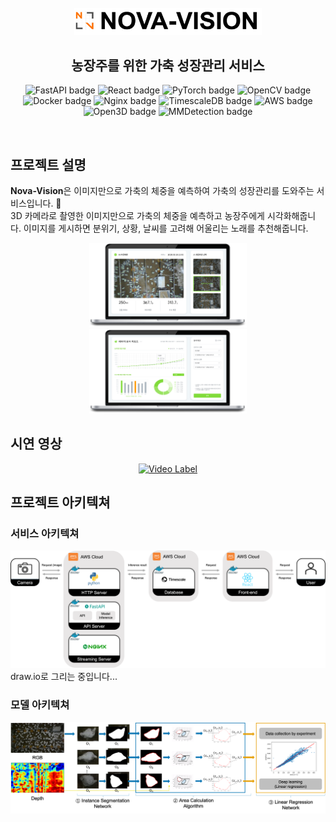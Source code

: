 <div align="center">
  <br>
  <picture>
    <source srcset="./docs/imgs/nova-vision_logo.png" media="(prefers-color-scheme: dark)">
    <img width="300" src="./docs/imgs/nova-vision_logo.png">
  </picture>
  
  <h2>농장주를 위한 가축 성장관리 서비스</h2></hr>
  <p align="center">
    <img src="https://img.shields.io/badge/fastapi-%23009688.svg?style=for-the-badge&logo=fastapi&logoColor=white" alt="FastAPI badge">
    <img src="https://img.shields.io/badge/react-%2361DAFB.svg?style=for-the-badge&logo=react&logoColor=black" alt="React badge">
    <img src="https://img.shields.io/badge/pytorch-%23EE4C2C.svg?style=for-the-badge&logo=pytorch&logoColor=white" alt="PyTorch badge">
    <img src="https://img.shields.io/badge/opencv-%235C3EE8.svg?style=for-the-badge&logo=opencv&logoColor=white" alt="OpenCV badge">
    <img src="https://img.shields.io/badge/docker-%230db7ed.svg?style=for-the-badge&logo=docker&logoColor=white" alt="Docker badge">
    <img src="https://img.shields.io/badge/nginx-%23009639.svg?style=for-the-badge&logo=nginx&logoColor=white" alt="Nginx badge">
    <img src="https://img.shields.io/badge/timescaledb-%23364F6E.svg?style=for-the-badge&logo=timescale&logoColor=white" alt="TimescaleDB badge">    <img src="https://img.shields.io/badge/aws-%23FF9900.svg?style=for-the-badge&logo=amazonaws&logoColor=white" alt="AWS badge">
    <img src="https://img.shields.io/badge/open3d-%23000000.svg?style=for-the-badge&logo=open3d&logoColor=white" alt="Open3D badge">
    <img src="https://img.shields.io/badge/mmdetection-%23E95420.svg?style=for-the-badge&logo=github&logoColor=white" alt="MMDetection badge">
  </p>
</div>
<br>

## 프로젝트 설명

<strong>Nova-Vision</strong>은 이미지만으로 가축의 체중을 예측하여 가축의 성장관리를 도와주는 서비스입니다. 🐓  
3D 카메라로 촬영한 이미지만으로 가축의 체중을 예측하고 농장주에게 시각화해줍니다. 
이미지를 게시하면 분위기, 상황, 날씨를 고려해 어울리는 노래를 추천해줍니다.

<div align="center">
<img width="50%" src="./docs/imgs/example1.png">
<img width="50%" src="./docs/imgs/example2.png">
</div>

## 시연 영상

<div align="center">
    <a href="https://youtu.be/kOnUdoRliY8">
        <img src="https://github.com/user-attachments/assets/203b0488-93c1-4ab5-b3ff-18c4db5054a7" alt="Video Label" width="65%">
    </a>
</div>

## 프로젝트 아키텍쳐

### 서비스 아키텍쳐

<img width="100%" src="./docs/imgs/architecture_service.png"/>
draw.io로 그리는 중입니다...

### 모델 아키텍쳐

<img width="100%" src="./docs/imgs/architecture_model.png"/>
